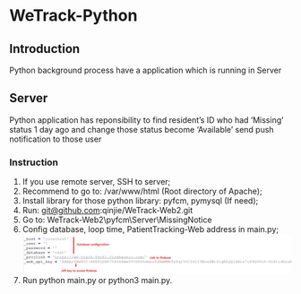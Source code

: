 # WeTrack-Python

## Introduction

Python background process have a application which is running in Server 
    
## Server

Python application has reponsibility to find resident’s ID who had ‘Missing’ status 1 day ago and change those status become ‘Available’ send push notification to those user

### Instruction

1.	If you use remote server, SSH to server;
2.	Recommend to go to: /var/www/html (Root directory of Apache);
3.	Install library for those python library: pyfcm, pymysql (If need);
4.	Run: git@github.com:qinjie/WeTrack-Web2.git
5.	Go to: WeTrack-Web2\pyfcm\Server\MissingNotice
6.	Config database, loop time, PatientTracking-Web address in main.py;
	<br> ![Config Image](https://github.com/qinjie/WeTrack-Web2/blob/hiepBH/pyfcm/Img/W1.PNG)
7.	Run python main.py or python3 main.py.
